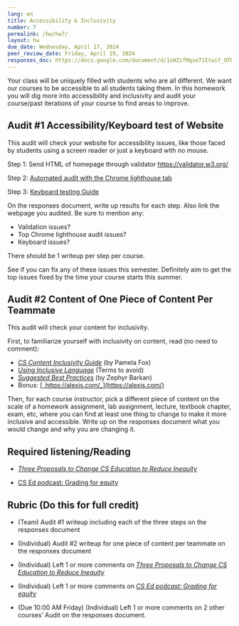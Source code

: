 ```yaml
---
lang: en
title: Accessibility & Inclusivity
number: 7
permalink: /hw/hw7/
layout: hw
due_date: Wednesday, April 17, 2024
peer_review_date: Friday, April 19, 2024
responses_doc: https://docs.google.com/document/d/1sHZzfMqse7JItwiY_OFD6ZLaNpH_gpQJjlL5DX2LmwI/edit
---
```


[grading_for_equity_transcript]: https://docs.google.com/document/d/1EWa1LznzFRZxHHjeO7fN22WcYOsB76yW/edit#heading=h.gjdgxs
[three_proposals_posts]: https://drive.google.com/file/d/1-CGhFv7Wz8IWAKzRc1s5_M53lkhpRdaB/view?usp=share_link

Your class will be uniquely filled with students who are all different. We want our courses to be accessible to all students taking them. In this homework you will dig more into accessibility and inclusivity and audit your course/past iterations of your course to find areas to improve.

## Audit \#1 Accessibility/Keyboard test of Website

This audit will check your website for accessibility issues, like those faced by students using a screen reader or just a keyboard with no mouse.

Step 1: Send HTML of homepage through validator [<u>https://validator.w3.org/</u>](https://validator.w3.org/)

Step 2: [<u>Automated audit with the Chrome lighthouse tab</u>](https://developers.google.com/web/tools/lighthouse)

Step 3: [<u>Keyboard testing Guide</u>](https://webaccess.berkeley.edu/resources/tips-and-how-tos/how-do-keyboard-testing)

On the responses document, write up results for each step. Also link the webpage you audited. Be sure to mention any:

- Validation issues?
- Top Chrome lighthouse audit issues?
- Keyboard issues?

There should be 1 writeup per step per course.

See if you can fix any of these issues this semester. Definitely aim to get the top issues fixed by the time your course starts this summer.

## Audit \#2 Content of One Piece of Content Per Teammate

This audit will check your content for inclusivity.

First, to familiarize yourself with inclusivity on content, read (no need to comment):

- [_CS Content Inclusivity Guide_](https://docs.google.com/document/d/1LbMwoG19dLyn2PacB2ZRsXg1-HgS0txOL02GjKNSHHw/edit#heading=h.snwazixs4a7s) (by Pamela Fox)
- [_Using Inclusive Language_](https://drive.google.com/file/d/1lo2V-FwH7Cf8sOLYGvyZH4ioxQ8PnNZX/view) (Terms to avoid)
- [_Suggested Best Practices_](https://docs.google.com/document/d/1NvmF4HXH3-Zi0W1p4vYwHG4TWfV2EWN76HN3faZTYpY/edit) (by Zephyr Barkan)
- Bonus: [_https://alexjs.com/_](https://alexjs.com/)

Then, for each course instructor, pick a different piece of content on the scale of a homework assignment, lab assignment, lecture, textbook chapter, exam, etc, where you can find at least one thing to change to make it more inclusive and accessible. Write up on the responses document what you would change and why you are changing it.


## Required listening/Reading

- [_Three Proposals to Change CS Education to Reduce Inequity_][three_proposals_posts]

- [CS Ed podcast: Grading for equity][grading_for_equity_transcript]

## Rubric (Do this for full credit)

- (Team) Audit \#1 writeup including each of the three steps on the responses document

- (Individual) Audit \#2 writeup for one piece of content per teammate on the responses document

- (Individual) Left 1 or more comments on [_Three Proposals to Change CS Education to Reduce Inequity_](https://drive.google.com/file/d/1LCG9ZOUAfXELVhpWu32gsIJNEr1Reik0/view?usp=share_link)

- (Individual) Left 1 or more comments on [_CS Ed podcast: Grading for equity_][grading_for_equity_transcript]

- (Due 10:00 AM Friday) (Individual) Left 1 or more comments on 2 other courses’ Audit on the responses document.
